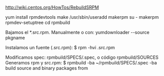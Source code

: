 http://wiki.centos.org/HowTos/RebuildSRPM

yum install rpmdevtools make
/usr/sbin/useradd makerpm
su - makerpm
rpmdev-setuptree
cd rpmbuild

Bajamos el *.src.rpm. Manualmente o con: yumdownloader --source pkgname

Instalamos un fuente (.src.rpm): 
$ rpm -hvi <paquete>.src.rpm

Modificamos spec: rpmbuild/SPECS/<nombre>.spec, o código rpmbuild/SOURCES
Generamos rpm y src.rpm:
$ rpmbuild -ba ~/rpmbuild/SPECS/<nombre>.spec
  -ba  build source and binary packages from <specfile>

